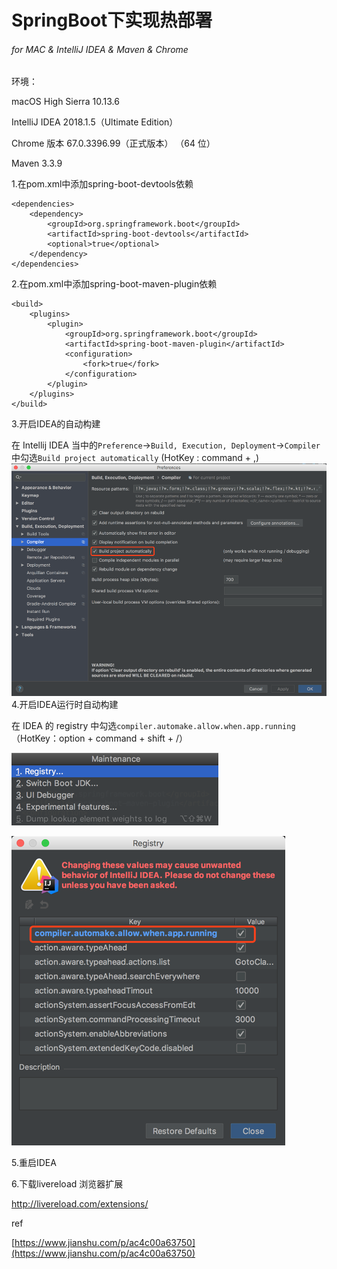 # SpringBoot下实现热部署

###### _for MAC & IntelliJ IDEA & Maven & Chrome_

环境：

macOS High Sierra 10.13.6

IntelliJ IDEA 2018.1.5（Ultimate Edition）

Chrome 版本 67.0.3396.99（正式版本） （64 位）

Maven 3.3.9

1.在pom.xml中添加spring-boot-devtools依赖

```
<dependencies>    
    <dependency>
        <groupId>org.springframework.boot</groupId>
        <artifactId>spring-boot-devtools</artifactId>
        <optional>true</optional>
    </dependency>
</dependencies>
```

2.在pom.xml中添加spring-boot-maven-plugin依赖

```
<build>
    <plugins>
        <plugin>
            <groupId>org.springframework.boot</groupId>
            <artifactId>spring-boot-maven-plugin</artifactId>
            <configuration>
                <fork>true</fork>
            </configuration>
        </plugin>
    </plugins>
</build>
```

3.开启IDEA的自动构建

在 Intellij IDEA 当中的`Preference`-&gt;`Build, Execution, Deployment`-&gt;`Compiler`中勾选`Build project automatically` \(HotKey : command + ,\)![](/assets/autobuild.png)4.开启IDEA运行时自动构建

在 IDEA 的 registry 中勾选`compiler.automake.allow.when.app.running`（HotKey：option + command + shift + /）

![](/assets/registry.png)

![](/assets/automakerunning.png)

5.重启IDEA

6.下载livereload 浏览器扩展

http://livereload.com/extensions/

ref

[https://www.jianshu.com/p/ac4c00a63750](https://www.jianshu.com/p/ac4c00a63750)

